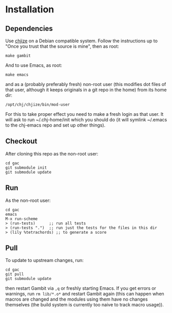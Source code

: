 # Installation

## Dependencies

Use [chjize](https://github.com/pflanze/chjize) on a Debian compatible
system. Follow the instructions up to "Once you trust that the source
is mine", then as root:

    make gambit

And to use Emacs, as root:

    make emacs

and as a (probably preferably fresh) non-root user (this modifies dot
files of that user, although it keeps originals in a git repo in the
home) from its home dir:

    /opt/chj/chjize/bin/mod-user

For this to take proper effect you need to make a fresh login as that
user. It will ask to run ~/.chj-home/init which you should do (it will
symlink ~/.emacs to the chj-emacs repo and set up other things).


## Checkout

After cloning this repo as the non-root user:

    cd gac
    git submodule init
    git submodule update

## Run

As the non-root user:

    cd gac
    emacs
    M-x run-scheme
    > (run-tests)      ;; run all tests
    > (run-tests ".")  ;; run just the tests for the files in this dir
    > (lily %tetrachords) ;; to generate a score

## Pull

To update to upstream changes, run:

    cd gac
    git pull
    git submodule update

then restart Gambit via `,q` or freshly starting Emacs. If you get
errors or warnings, run `rm lib/*.o*` and restart Gambit again (this
can happen when macros are changed and the modules using them have no
changes themselves (the build system is currently too naive to track
macro usage)).

